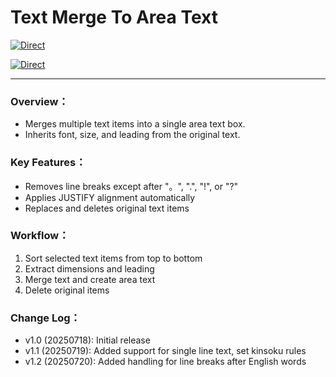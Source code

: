 # Text Merge To Area Text

[![Direct](https://img.shields.io/badge/Direct%20Link-TextMergeToAreaBox.jsx-ffcc00.svg)](https://github.com/swwwitch/illustrator-scripts/blob/master/jsx/text/TextMergeToAreaBox.jsx)

[![Direct](https://img.shields.io/badge/Back%20to%20home-All%20scripts-cccccc.svg)](https://github.com/swwwitch/illustrator-scripts/blob/master/README.md)

---

### Overview：

- Merges multiple text items into a single area text box.
- Inherits font, size, and leading from the original text.

### Key Features：

- Removes line breaks except after "。", ".", "!", or "?"
- Applies JUSTIFY alignment automatically
- Replaces and deletes original text items

### Workflow：

1. Sort selected text items from top to bottom
2. Extract dimensions and leading
3. Merge text and create area text
4. Delete original items

### Change Log：

- v1.0 (20250718): Initial release
- v1.1 (20250719): Added support for single line text, set kinsoku rules
- v1.2 (20250720): Added handling for line breaks after English words